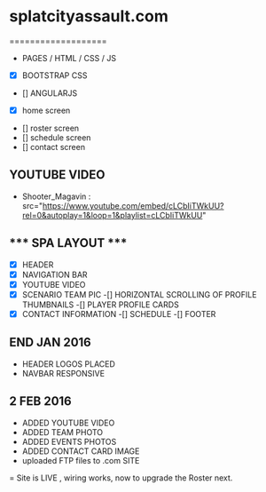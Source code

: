 # splatcityassault.com
===================
* PAGES / HTML / CSS / JS
- [X] BOOTSTRAP CSS
- [] ANGULARJS 
- [X] home screen
- [] roster screen
- [] schedule screen
- [] contact screen



YOUTUBE VIDEO
--------------
+ Shooter_Magavin : src="https://www.youtube.com/embed/cLCbIiTWkUU?rel=0&autoplay=1&loop=1&playlist=cLCbIiTWkUU"

*** SPA LAYOUT ***
------------------
-[X] HEADER
-[X] NAVIGATION BAR
-[X] YOUTUBE VIDEO
-[X] SCENARIO TEAM PIC
-[] HORIZONTAL SCROLLING OF PROFILE THUMBNAILS
-[] PLAYER PROFILE CARDS
-[X] CONTACT INFORMATION
-[] SCHEDULE
-[] FOOTER

END JAN 2016
-------------
+ HEADER LOGOS PLACED
+ NAVBAR RESPONSIVE

2 FEB 2016
-----------
+ ADDED YOUTUBE VIDEO
+ ADDED TEAM PHOTO
+ ADDED EVENTS PHOTOS
+ ADDED CONTACT CARD IMAGE
+ uploaded FTP files to .com SITE

= Site is LIVE , wiring works, now to upgrade the Roster next.